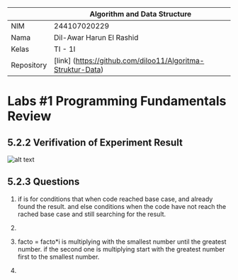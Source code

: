 |  | Algorithm and Data Structure |
|--|--|
| NIM |  244107020229|
| Nama |  Dil-Awar Harun El Rashid |
| Kelas | TI - 1I |
| Repository | [link] (https://github.com/diloo11/Algoritma-Struktur-Data) |

# Labs #1 Programming Fundamentals Review

## 5.2.2 Verifivation of Experiment Result
![alt text](image.png)

## 5.2.3 Questions

1. if is for conditions that when code reached base case, and already found the result. and else conditions when the code have not reach the rached base case and still searching for the result.

2. 
3. facto = facto*i is multiplying with the smallest number until the greatest number.
if the second one is multiplying start with the greatest number first to the smallest number.

4. 